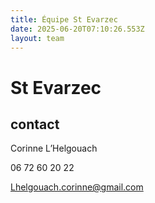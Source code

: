 ```yaml
---
title: Équipe St Evarzec 
date: 2025-06-20T07:10:26.553Z
layout: team
---
```


# St Evarzec 



## contact 

Corinne L’Helgouach

06 72 60 20 22

Lhelgouach.corinne@gmail.com

